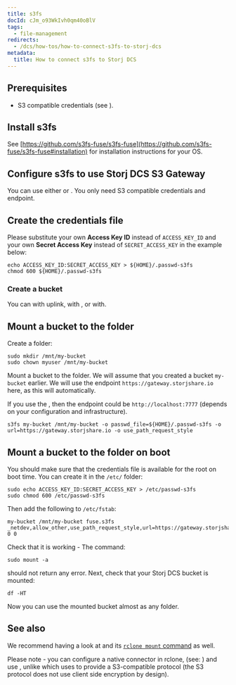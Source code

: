 ```yaml
---
title: s3fs
docId: cJm_o93WkIvh0qm40oBlV
tags:
  - file-management
redirects:
  - /dcs/how-tos/how-to-connect-s3fs-to-storj-dcs
metadata:
  title: How to connect s3fs to Storj DCS
---
```


## Prerequisites

- S3 compatible credentials (see [](docId:AsyYcUJFbO1JI8-Tu8tW3)).

## Install s3fs

See [https://github.com/s3fs-fuse/s3fs-fuse](https://github.com/s3fs-fuse/s3fs-fuse#installation) for installation instructions for your OS.

## Configure s3fs to use Storj DCS S3 Gateway

You can use either [](docId:EGM8O-1xt2Az03eBWT8Rf) or [](docId:yYCzPT8HHcbEZZMvfoCFa). You only need S3 compatible credentials and endpoint.

## Create the credentials file

Please substitute your own **Access Key ID** instead of `ACCESS_KEY_ID` and your own **Secret Access Key** instead of `SECRET_ACCESS_KEY` in the example below:

```Text
echo ACCESS_KEY_ID:SECRET_ACCESS_KEY > ${HOME}/.passwd-s3fs
chmod 600 ${HOME}/.passwd-s3fs
```

### Create a bucket

You can [](docId:OJPnxiexQIXHmzGBkvzHc) with uplink, with [](docId:AsyYcUJFbO1JI8-Tu8tW3) , or with[](docId:4oDAezF-FcfPr0WPl7knd).

## Mount a bucket to the folder

Create a folder:

```Text
sudo mkdir /mnt/my-bucket
sudo chown myuser /mnt/my-bucket
```

Mount a bucket to the folder. We will assume that you created a bucket `my-bucket` earlier. We will use the endpoint `https://gateway.storjshare.io` here, as this will [](docId:yYCzPT8HHcbEZZMvfoCFa)automatically.

If you use the [](docId:EGM8O-1xt2Az03eBWT8Rf), then the endpoint could be `http://localhost:7777` (depends on your configuration and infrastructure).

```Text
s3fs my-bucket /mnt/my-bucket -o passwd_file=${HOME}/.passwd-s3fs -o url=https://gateway.storjshare.io -o use_path_request_style
```

## Mount a bucket to the folder on boot

You should make sure that the credentials file is available for the root on boot time. You can create it in the `/etc/` folder:

```Text
sudo echo ACCESS_KEY_ID:SECRET_ACCESS_KEY > /etc/passwd-s3fs
sudo chmod 600 /etc/passwd-s3fs
```

Then add the following to `/etc/fstab`:

```Text
my-bucket /mnt/my-bucket fuse.s3fs _netdev,allow_other,use_path_request_style,url=https://gateway.storjshare.io 0 0
```

Check that it is working - The command:

```Text
sudo mount -a
```

should not return any error. Next, check that your Storj DCS bucket is mounted:

```Text
df -HT
```

Now you can use the mounted bucket almost as any folder.

## See also

We recommend having a look at [](docId:LdrqSoECrAyE_LQMvj3aF) and its [`rclone mount` command](https://rclone.org/commands/rclone_mount/) as well.

Please note - you can configure a native connector in rclone, (see: [](docId:Mk51zylAE6xmqP7jUYAuX)) and use [](docId:Pksf8d0TCLY2tBgXeT18d), unlike [](docId:yYCzPT8HHcbEZZMvfoCFa) which uses[](docId:hf2uumViqYvS1oq8TYbeW) to provide a S3-compatible protocol (the S3 protocol does not use client side encryption by design).
